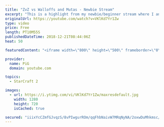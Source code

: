 ```yaml
---
title: "ZvZ vs Walloffs and Mutas - Newbie Stream"
excerpt: "This is a highlight from my newbie/beginner stream where I analyse a zerg players’ replay who struggles in the ZvZ mirror match\r  -- Watch live at https://www.twitch.tv/x5_pig"
originalUrl: https://youtube.com/watch?v=VKlKd7Yr1Zw
type: video
price: Free
length: PT10M55S
publishedDateTime: 2018-12-21T08:44:06Z
heat: 50

featuredContent: "<iframe width=\"800\" height=\"500\" frameborder=\"0\" src=\"https://www.youtube.com/embed/VKlKd7Yr1Zw\" allow=\"accelerometer; autoplay; encrypted-media; gyroscope; picture-in-picture\" allowfullscreen></iframe>"

provider:
  name: PiG
  domain: youtube.com

topics:
  - StarCraft 2

images:
  - url: https://i.ytimg.com/vi/VKlKd7Yr1Zw/maxresdefault.jpg
    width: 1280
    height: 720
    isCached: true

secured: "iiixYcCZmfGJvqzS/8vPIwgurROm/qqFhbNaivW7MRqNyNA/2oxwDuMhkmsc/isJiYGy+UipW1sEbZ+5f+Qem8LCWzjT7K7fjyTXtRHVXDPPwZoun7vtnCsSOwYy32uPstAL2t4wYaKoVe2bkvsNlhmG1qNxKHZ1hvc9btTGRunrQKwwORuAtmBBOEHO9HTxbwAR2TKVADXabrq6t90wLT5zrHfRgd9A11l2wdiH3KZmLsLz9JM+8mUyFa8FpBLKIuihGZEnvn1RDyOYgHhHzzxjcXGMv9fxkIQ+yFaI450d8ud39zbtA7mqzF1INfuTLsZuSBs7BfHKsuZo5ZxC3/e2lDAkrJRg92cAKpSmsXGaaGjoYdCVk9TJGLgNiwXIeVzugw2TtIlr+dxtKg8WdCuSLPoJOH9aJVJ+/BNQQg4=;XF1o26ZIdT8PiksYgjoadg=="
---
```



